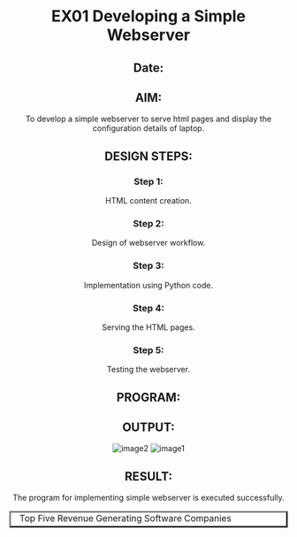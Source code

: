 # EX01 Developing a Simple Webserver
## Date:

## AIM:
To develop a simple webserver to serve html pages and display the configuration details of laptop.

## DESIGN STEPS:
### Step 1: 
HTML content creation.

### Step 2:
Design of webserver workflow.

### Step 3:
Implementation using Python code.

### Step 4:
Serving the HTML pages.

### Step 5:
Testing the webserver.

## PROGRAM:
<!DOCTYPE html>
<html>
   <head>
      <title>Top Software Companies With Revenue Table</title>
   </head>
<body bgcolor="" align="center">
<table border="3" cellspacing="4" cellpadding="6" height="30" width="70">
<caption>Top Five Revenue Generating Software Companies</caption>
   <tr> 
        <th>Rank</th>
        <th>Company</th>
        <th>Sales</th>
        <th>Nationality</th>
   </tr> 
   <tr>
        <td>1</td>
        <td>MicroSoft</td>
        <td>57.9</td>
        <td>USA</td>

   </tr>
 <tr>
        <td>2</td>
        <td>Oracle</td>
        <td>21.0</td>
        <td>USA</td>

   </tr>
<tr>
        <td>3</td>
        <td>SAP</td>
        <td>16.1</td>
        <td>Germany</td>

   </tr>
<tr>
       <td>4</td>
       <td>Computer Associates</td>
       <td>4.2</td>
       <td>USA<td>
   </tr>
<tr>
       <td>5</td>
       <td>Adobe</td>
       <td>3.4</td>
       <td>USA<td>
   </tr>

       


</body>
</html>

## OUTPUT:
![image2](https://github.com/user-attachments/assets/ac412330-f709-4258-bfdb-7fc1712adeaa)
![image1](https://github.com/user-attachments/assets/acfc7562-5117-4543-9095-106dd39e0af0)


## RESULT:
The program for implementing simple webserver is executed successfully.
